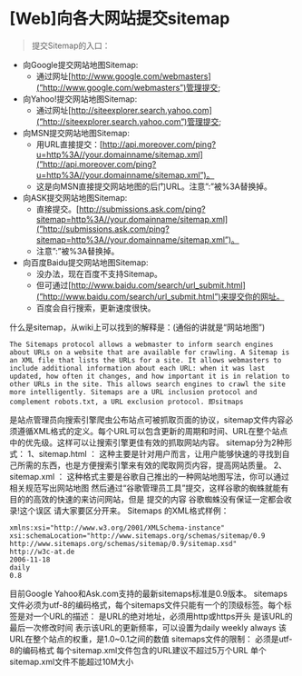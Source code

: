 # [Web]向各大网站提交sitemap

> 提交Sitemap的入口： 
> 
- 向Google提交网站地图Sitemap: 
    - 通过网址[http://www.google.com/webmasters](”http://www.google.com/webmasters”)管理提交; 
- 向Yahoo!提交网站地图Sitemap: 
    - 通过网址[http://siteexplorer.search.yahoo.com](”http://siteexplorer.search.yahoo.com”)管理提交; 
- 向MSN提交网站地图Sitemap: 
    - 用URL直接提交：[http://api.moreover.com/ping?u=http%3A//your.domainname/sitemap.xml](”http://api.moreover.com/ping?u=http%3A//your.domainname/sitemap.xml”)。
    - 这是向MSN直接提交网站地图的后门URL。注意”:”被%3A替换掉。
- 向ASK提交网站地图Sitemap: 
    - 直接提交。[http://submissions.ask.com/ping?sitemap=http%3A//your.domainname/sitemap.xml](”http://submissions.ask.com/ping?sitemap=http%3A//your.domainname/sitemap.xml”)。
    - 注意”:”被%3A替换掉。 
- 向百度Baidu提交网站地图Sitemap: 
    - 没办法，现在百度不支持Sitemap。
    - 但可通过[http://www.baidu.com/search/url_submit.html](”http://www.baidu.com/search/url_submit.html”)来提交你的网址。
    - 百度会自行搜索，更新速度很快。

什么是sitemap，从wiki上可以找到的解释是：(通俗的讲就是“网站地图”) 

```text
The Sitemaps protocol allows a webmaster to inform search engines about URLs on a website that are available for crawling. A Sitemap is an XML file that lists the URLs for a site. It allows webmasters to include additional information about each URL: when it was last updated, how often it changes, and how important it is in relation to other URLs in the site. This allows search engines to crawl the site more intelligently. Sitemaps are a URL inclusion protocol and complement robots.txt, a URL exclusion protocol. 即sitmaps
```

是站点管理员向搜索引擎爬虫公布站点可被抓取页面的协议，sitemap文件内容必须遵循XML格式的定义。每个URL可以包含更新的周期和时间、URL在整个站点中的优先级。这样可以让搜索引擎更佳有效的抓取网站内容。 sitemap分为2种形式： 1、sitemap.html ： 这种主要是针对用户而言，让用户能够快速的寻找到自己所需的东西，也是方便搜索引擎来有效的爬取网页内容，提高网站质量。 2、sitemap.xml ： 这种格式主要是谷歌自己推出的一种网站地图写法，你可以通过相关规范写出网站地图 然后通过“谷歌管理员工具”提交，这样谷歌的蜘蛛就能有目的的高效的快速的来访问网站，但是 提交的内容 谷歌蜘蛛没有保证一定都会收录!这个误区 请大家要区分开来。 Sitemaps 的XML格式样例：

```text
xmlns:xsi="http://www.w3.org/2001/XMLSchema-instance"
xsi:schemaLocation="http://www.sitemaps.org/schemas/sitemap/0.9
http://www.sitemaps.org/schemas/sitemap/0.9/sitemap.xsd"
http://w3c-at.de
2006-11-18
daily
0.8
```

目前Google Yahoo和Ask.com支持的最新sitemaps标准是0.9版本。
sitemaps文件必须为utf-8的编码格式，每个sitemaps文件只能有一个的顶级标签。每个标签是对一个URL的描述：
是URL的绝对地址，必须用http或https开头
是该URL的最后一次修改时间
表示该URL的更新频率，可以设置为daily weekly always
该URL在整个站点的权重，是1.0~0.1之间的数值
sitemaps文件的限制：
必须是utf-8的编码格式
每个sitemap.xml文件包含的URL建议不超过5万个URL
单个sitemap.xml文件不能超过10M大小

